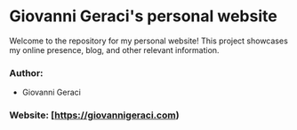 # Giovanni Geraci's personal website

Welcome to the repository for my personal website! This project showcases my online presence, blog, and other relevant information.

### Author:

- Giovanni Geraci

### Website: [https://giovannigeraci.com)
